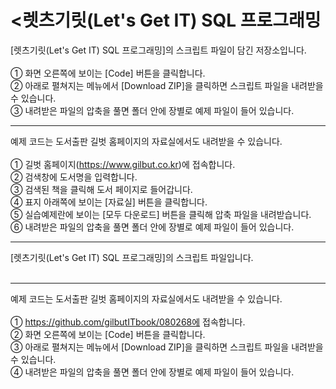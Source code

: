 # <렛츠기릿(Let's Get IT) SQL 프로그래밍

[렛츠기릿(Let's Get IT) SQL 프로그래밍]의 스크립트 파일이 담긴 저장소입니다.</br></br>
① 화면 오른쪽에 보이는 [Code] 버튼을 클릭합니다.</br>
② 아래로 펼쳐지는 메뉴에서 [Download ZIP]을 클릭하면 스크립트 파일을 내려받을 수 있습니다. </br>
③ 내려받은 파일의 압축을 풀면 폴더 안에 장별로 예제 파일이 들어 있습니다.

---

예제 코드는 도서출판 길벗 홈페이지의 자료실에서도 내려받을 수 있습니다.</br></br>
① 길벗 홈페이지(https://www.gilbut.co.kr)에 접속합니다.</br>
② 검색창에 도서명을 입력합니다.</br>
③ 검색된 책을 클릭해 도서 페이지로 들어갑니다.</br>
④ 표지 아래쪽에 보이는 [자료실] 버튼을 클릭합니다.</br>
⑤ 실습예제란에 보이는 [모두 다운로드] 버튼을 클릭해 압축 파일을 내려받습니다.
⑥ 내려받은 파일의 압축을 풀면 폴더 안에 장별로 예제 파일이 들어 있습니다.


---

[렛츠기릿(Let's Get IT) SQL 프로그래밍]의 스크립트 파일입니다.</br></br>

---

예제 코드는 도서출판 길벗 홈페이지의 자료실에서도 내려받을 수 있습니다.</br></br>
① https://github.com/gilbutITbook/080268에 접속합니다.</br>
② 화면 오른쪽에 보이는 [Code] 버튼을 클릭합니다.</br>
③ 아래로 펼쳐지는 메뉴에서 [Download ZIP]을 클릭하면 스크립트 파일을 내려받을 수 있습니다. </br>
④ 내려받은 파일의 압축을 풀면 폴더 안에 장별로 예제 파일이 들어 있습니다.
